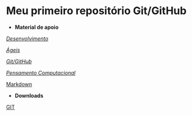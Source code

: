 # Meu primeiro repositório Git/GitHub

- **Material de apoio**

[_Desenvolvimento_]( https://academiapme-my.sharepoint.com/:p:/g/personal/nubia_dio_me/EYHcjptuOoNPs4qzd2upfmwBaLoG_FfSdzZH3zJiBvABiw?e=XYsmFR)

[_Ágeis_](https://academiapme-my.sharepoint.com/personal/kawan_dio_me/_layouts/15/onedrive.aspx?id=%2Fpersonal%2Fkawan%5Fdio%5Fme%2FDocuments%2FSlides%20dos%20Cursos%2F%5BApresenta%C3%A7%C3%A3o%20%2D%20Dio%5D%20Trabalhando%20em%20Equipes%20%C3%81geis%2Epdf&parent=%2Fpersonal%2Fkawan%5Fdio%5Fme%2FDocuments%2FSlides%20dos%20Cursos&ga=1)

[_Git/GitHub_](https://docs.github.com/pt/get-started/using-git)

[_Pensamento Computacional_](https://drive.google.com/file/d/1vemC6G790JNte1882V53DAKEawJzVIWL/view)

[Markdown](https://docs.pipz.com/central-de-ajuda/learning-center/guia-basico-de-markdown#open)

- **Downloads**

[GIT](https://git-scm.com/downloads)









